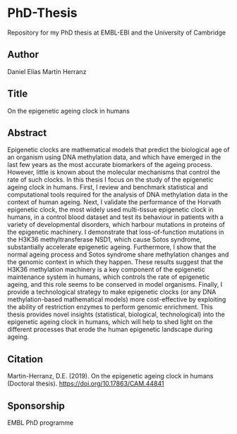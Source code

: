 # PhD-Thesis

Repository for my PhD thesis at EMBL-EBI and the University of Cambridge

## Author

Daniel Elías Martín Herranz

## Title

On the epigenetic ageing clock in humans

## Abstract

Epigenetic clocks are mathematical models that predict the biological age of an organism using DNA methylation data, and which have emerged in the last few years as the most accurate biomarkers of the ageing process. However, little is known about the molecular mechanisms that control the rate of such clocks. In this thesis I focus on the study of the epigenetic ageing clock in humans. First, I review and benchmark statistical and computational tools required for the analysis of DNA methylation data in the context of human ageing. Next, I validate the performance of the Horvath epigenetic clock, the most widely used multi-tissue epigenetic clock in humans, in a control blood dataset and test its behaviour in patients with a variety of developmental disorders, which harbour mutations in proteins of the epigenetic machinery. I demonstrate that loss-of-function mutations in the H3K36 methyltransferase NSD1, which cause Sotos syndrome, substantially accelerate epigenetic ageing. Furthermore, I show that the normal ageing process and Sotos syndrome share methylation changes and the genomic context in which they happen. These results suggest that the H3K36 methylation machinery is a key component of the epigenetic maintenance system in humans, which controls the rate of epigenetic ageing, and this role seems to be conserved in model organisms. Finally, I provide a technological strategy to make epigenetic clocks (or any DNA methylation-based mathematical models) more cost-effective by exploiting the ability of restriction enzymes to perform genomic enrichment. This thesis provides novel insights (statistical, biological, technological) into the epigenetic ageing clock in humans, which will help to shed light on the different processes that erode the human epigenetic landscape during ageing.

## Citation

Martin-Herranz, D.E. (2019). On the epigenetic ageing clock in humans (Doctoral thesis). https://doi.org/10.17863/CAM.44841

## Sponsorship

EMBL PhD programme

